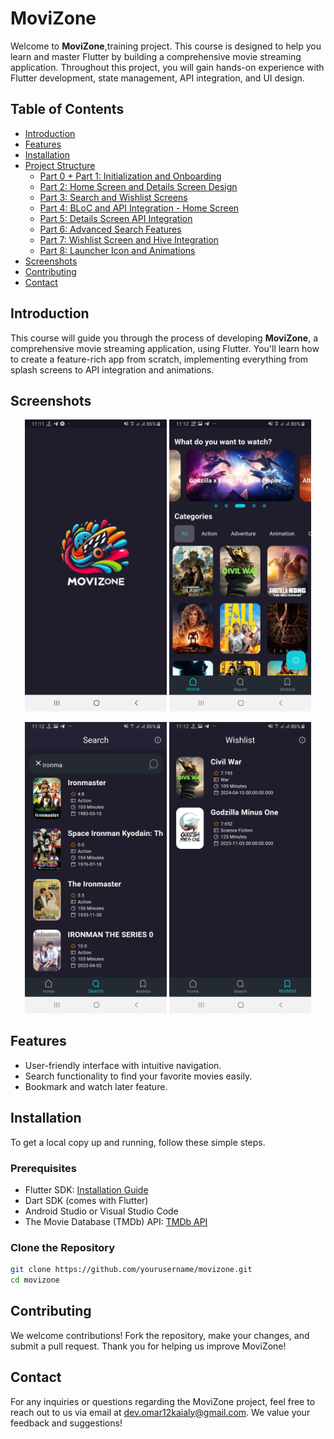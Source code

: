 # MoviZone

Welcome to **MoviZone**,training project. This course is designed to help you learn and master Flutter by building a comprehensive movie streaming application. Throughout this project, you will gain hands-on experience with Flutter development, state management, API integration, and UI design.

## Table of Contents

- [Introduction](#introduction)
- [Features](#features)
- [Installation](#installation)
- [Project Structure](#project-structure)
  - [Part 0 + Part 1: Initialization and Onboarding](https://t.me/Omar_k_flutter/196)
  - [Part 2: Home Screen and Details Screen Design](https://t.me/Omar_k_flutter/197)
  - [Part 3: Search and Wishlist Screens](https://t.me/Omar_k_flutter/198)
  - [Part 4: BLoC and API Integration - Home Screen](https://t.me/Omar_k_flutter/199)
  - [Part 5: Details Screen API Integration](https://t.me/Omar_k_flutter/201)
  - [Part 6: Advanced Search Features](https://t.me/Omar_k_flutter/202)
  - [Part 7: Wishlist Screen and Hive Integration](https://t.me/Omar_k_flutter/203)
  - [Part 8: Launcher Icon and Animations](https://t.me/Omar_k_flutter/204)
- [Screenshots](#screenshots)
- [Contributing](#contributing)
- [Contact](#contact)

## Introduction

This course will guide you through the process of developing **MoviZone**, a comprehensive movie streaming application, using Flutter. You'll learn how to create a feature-rich app from scratch, implementing everything from splash screens to API integration and animations.
## Screenshots

<p align="center">
  <img src="screenshots/splash.jpg" alt="Home Screen" width="45%" />
  <img src="screenshots/home.jpg" alt="Details Screen" width="45%" />
</p>

<p align="center">
  <img src="screenshots/search.jpg" alt="Search Screen" width="45%" />
  <img src="screenshots/wishlist.jpg" alt="Wishlist Screen" width="45%" />
</p>

## Features

- User-friendly interface with intuitive navigation.
- Search functionality to find your favorite movies easily.
- Bookmark and watch later feature.

## Installation

To get a local copy up and running, follow these simple steps.

### Prerequisites

- Flutter SDK: [Installation Guide](https://flutter.dev/docs/get-started/install)
- Dart SDK (comes with Flutter)
- Android Studio or Visual Studio Code
- The Movie Database (TMDb) API: [TMDb API](https://www.themoviedb.org/)

### Clone the Repository

```bash
git clone https://github.com/yourusername/movizone.git
cd movizone
```

## Contributing

We welcome contributions! Fork the repository, make your changes, and submit a pull request. Thank you for helping us improve MoviZone!
## Contact

For any inquiries or questions regarding the MoviZone project, feel free to reach out to us via email at [dev.omar12kaialy@gmail.com](mailto:dev.omar12kaialy@gmail.com). We value your feedback and suggestions!
